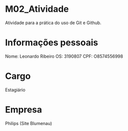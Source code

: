 # M02_Atividade
Atividade para a prática do uso de Git e Github.

# Informações pessoais
Nome: Leonardo Ribeiro
OS: 3190807
CPF: O8574556998

# Cargo
Estagiário

# Empresa
Philips (Site Blumenau)
